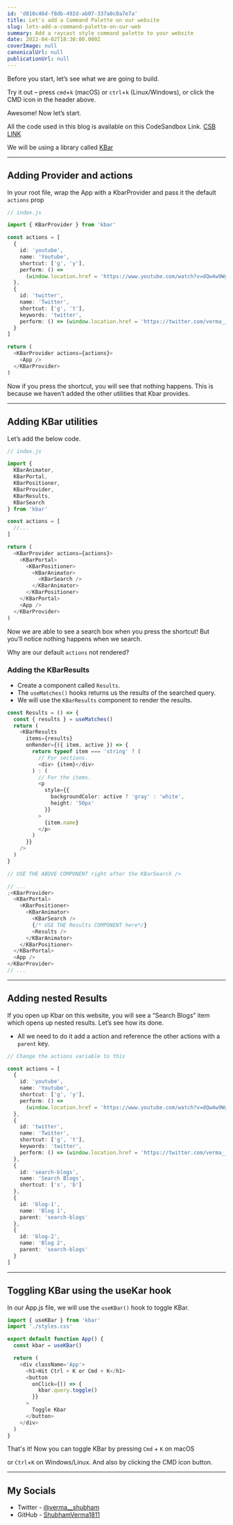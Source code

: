 ```yaml
---
id: 'd810c46d-f8db-492d-ab07-337a0c0a7e7a'
title: Let's add a Command Palette on our website
slug: lets-add-a-command-palette-on-our-web
summary: Add a raycast style command palette to your website
date: 2022-04-02T18:30:00.000Z
coverImage: null
canonicalUrl: null
publicationUrl: null
---
```


Before you start, let’s see what we are going to build.

Try it out – press `cmd`+`k` (macOS) or `ctrl`+`k` (Linux/Windows), or click the
CMD icon in the header above.

Awesome! Now let’s start.

All the code used in this blog is available on this CodeSandbox Link.
[CSB LINK](https://codesandbox.io/s/lucid-satoshi-4k109k?file=%2Fsrc%2Findex.js%3A295-915)

We will be using a library called [KBar](https://github.com/timc1/kbar)

---

## Adding Provider and actions

In your root file, wrap the App with a KbarProvider and pass it the default
`actions` prop

```typescript
// index.js

import { KBarProvider } from 'kbar'

const actions = [
  {
    id: 'youtube',
    name: 'Youtube',
    shortcut: ['g', 'y'],
    perform: () =>
      (window.location.href = 'https://www.youtube.com/watch?v=dQw4w9WgXcQ')
  },
  {
    id: 'twitter',
    name: 'Twitter',
    shortcut: ['g', 't'],
    keywords: 'twitter',
    perform: () => (window.location.href = 'https://twitter.com/verma__shubham')
  }
]

return (
  <KBarProvider actions={actions}>
    <App />
  </KBarProvider>
)
```

Now if you press the shortcut, you will see that nothing happens. This is
because we haven’t added the other utilities that Kbar provides.

---

## Adding KBar utilities

Let’s add the below code.

```typescript
// index.js

import {
  KBarAnimator,
  KBarPortal,
  KBarPositioner,
  KBarProvider,
  KBarResults,
  KBarSearch
} from 'kbar'

const actions = [
  //...
]

return (
  <KBarProvider actions={actions}>
    <KBarPortal>
      <KBarPositioner>
        <KBarAnimator>
          <KBarSearch />
        </KBarAnimator>
      </KBarPositioner>
    </KBarPortal>
    <App />
  </KBarProvider>
)
```

Now we are able to see a search box when you press the shortcut! But you’ll
notice nothing happens when we search.

Why are our default `actions` not rendered?

### Adding the KBarResults

- Create a component called `Results`.
- The `useMatches()` hooks returns us the results of the searched query.
- We will use the `KBarResults` component to render the results.

```typescript
const Results = () => {
  const { results } = useMatches()
  return (
    <KBarResults
      items={results}
      onRender={({ item, active }) => {
        return typeof item === 'string' ? (
          // For sections.
          <div> {item}</div>
        ) : (
          // For the items.
          <p
            style={{
              backgroundColor: active ? 'gray' : 'white',
              height: '50px'
            }}
          >
            {item.name}
          </p>
        )
      }}
    />
  )
}

// USE THE ABOVE COMPONENT right after the KBarSearch />

// ...
;<KBarProvider>
  <KBarPortal>
    <KBarPositioner>
      <KBarAnimator>
        <KBarSearch />
        {/* USE THE Results COMPONENT here*/}
        <Results />
      </KBarAnimator>
    </KBarPositioner>
  </KBarPortal>
  <App />
</KBarProvider>
// ...
```

---

## Adding nested Results

If you open up Kbar on this website, you will see a “Search Blogs” item which
opens up nested results. Let’s see how its done.

- All we need to do it add a action and reference the other actions with a
  `parent` key.

```typescript
// Change the actions variable to this

const actions = [
  {
    id: 'youtube',
    name: 'Youtube',
    shortcut: ['g', 'y'],
    perform: () =>
      (window.location.href = 'https://www.youtube.com/watch?v=dQw4w9WgXcQ')
  },
  {
    id: 'twitter',
    name: 'Twitter',
    shortcut: ['g', 't'],
    keywords: 'twitter',
    perform: () => (window.location.href = 'https://twitter.com/verma__shubham')
  },
  {
    id: 'search-blogs',
    name: 'Search Blogs',
    shortcut: ['s', 'b']
  },
  {
    id: 'blog-1',
    name: 'Blog 1',
    parent: 'search-blogs'
  },
  {
    id: 'blog-2',
    name: 'Blog 2',
    parent: 'search-blogs'
  }
]
```

---

## Toggling KBar using the useKar hook

In our App.js file, we will use the `useKBar()` hook to toggle KBar.

```typescript
import { useKBar } from 'kbar'
import './styles.css'

export default function App() {
  const kbar = useKBar()

  return (
    <div className='App'>
      <h1>Hit Ctrl + K or Cmd + K</h1>
      <button
        onClick={() => {
          kbar.query.toggle()
        }}
      >
        Toggle Kbar
      </button>
    </div>
  )
}
```

That's it! Now you can toggle KBar by pressing `Cmd` + `K` on macOS

or `Ctrl`+`K` on Windows/Linux. And also by clicking the CMD icon button.

---

## My Socials

- Twitter - [@verma\_\_shubham](https://shbm.fyi/tw)
- GitHub - [ShubhamVerma1811](https://github.com/ShubhamVerma1811)
